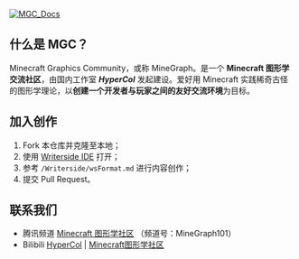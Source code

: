 [![MGC_Docs](https://socialify.git.ci/MineGraphCN/MGC_Docs/image?description=1&descriptionEditable=MGC%20Docs%20%E6%98%AF%E4%B8%80%E7%BE%A4%20Minecraft%20%E5%85%89%E5%BD%B1%E3%80%81%E7%BA%B9%E7%90%86%E7%88%B1%E5%A5%BD%E8%80%85%E5%85%B1%E5%90%8C%E7%BC%96%E5%86%99%E7%9A%84%E6%96%87%E6%A1%A3%EF%BC%8C%E8%87%B4%E5%8A%9B%E4%BA%8E%E7%A7%91%E6%99%AE%E5%9B%BE%E5%BD%A2%E7%9F%A5%E8%AF%86%E3%80%81%E7%BA%A0%E6%AD%A3%E8%AF%AF%E5%8C%BA%EF%BC%8C%E4%BB%A5%E5%8F%8A%E5%B8%AE%E5%8A%A9%E8%90%8C%E6%96%B0%E8%A7%A3%E5%86%B3%E6%B8%B8%E6%88%8F%E5%86%85%E7%9A%84%E8%AE%B8%E5%A4%9A%E9%97%AE%E9%A2%98%E3%80%82&font=Inter&forks=1&issues=1&logo=https%3A%2F%2Fraw.githubusercontent.com%2FMineGraphCN%2FMGC_Docs%2Fdev%2FWriterside%2Fimages%2FMGC-logo.png&name=1&owner=1&pattern=Circuit%20Board&pulls=1&stargazers=1&theme=Auto)](https://docs.minegraph.cn/home.html)

## 什么是 MGC？

Minecraft Graphics Community，或称 MineGraph。是一个 **Minecraft 图形学交流社区**，由国内工作室 **_HyperCol_** 发起建设。爱好用 Minecraft 实践稀奇古怪的图形学理论，以**创建一个开发者与玩家之间的友好交流环境**为目标。

## 加入创作

1. Fork 本仓库并克隆至本地；
2. 使用 [Writerside IDE](https://www.jetbrains.com/zh-cn/writerside/download/) 打开；
3. 参考 `/Writerside/wsFormat.md` 进行内容创作；
4. 提交 Pull Request。

## 联系我们

- 腾讯频道 [Minecraft 图形学社区](https://pd.qq.com/s/lem9db) （频道号：MineGraph101）
- Bilibili [HyperCol](https://space.bilibili.com/480528388) | [Minecraft图形学社区](https://space.bilibili.com/1499821905)
